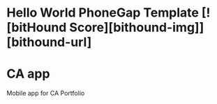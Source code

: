 # Hello World PhoneGap Template [![bitHound Score][bithound-img]][bithound-url]

# CA app

Mobile app for CA Portfolio